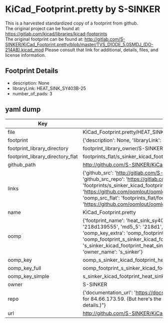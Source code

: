 # KiCad_Footprint.pretty by S-SINKER  
This is a harvested standardized copy of a footprint from github.  
The original project can be found at:  
https://gitlab.com/kicad/libraries/kicad-footprints  
The original footprint can be found at:
http://gitlab.com/S-SINKER/KiCad_Footprint.pretty/blob/master/TVS_DIODE_5.0SMDJ_(DO-214AB).kicad_mod
Please consult that link for additional, details, files, and license information.  
## Footprint Details
* description: None  
* libraryLink: HEAT_SINK_SY403B-25  
* number_of_pads: 3  
## yaml dump  
| Key | Value |  
| --- | --- |  
| file | KiCad_Footprint.pretty/HEAT_SINK_SY403B-25.kicad_mod |  
| footprint | {'description': None, 'libraryLink': 'HEAT_SINK_SY403B-25', 'number_of_pads': 3} |  
| footprint_library_directory | footprint_library_owner/S-SINKER_KiCad_Footprint.pretty |  
| footprint_library_directory_flat | footprints_flat/s_sinker_kicad_footprint_heat_sink_sy403b_25/working |  
| github_path | http://github.com/S-SINKER/KiCad_Footprint.pretty/blob/master/HEAT_SINK_SY403B-25.kicad_mod |  
| links | {'github_src': 'http://gitlab.com/S-SINKER/KiCad_Footprint.pretty/blob/master/TVS_DIODE_5.0SMDJ_(DO-214AB).kicad_mod', 'github_src_repo': 'https://gitlab.com/kicad/libraries/kicad-footprints', 'oomp_bot': 'footprints/s_sinker_kicad_footprint_heat_sink_sy403b_25/working', 'oomp_bot_github': 'https://github.com/oomlout/oomlout_oomp_footprint_bot/tree/main/footprints/s_sinker_kicad_footprint_heat_sink_sy403b_25/working', 'oomp_src_flat': 'footprints_flat/footprints_flat/s_sinker_kicad_footprint_heat_sink_sy403b_25/working', 'oomp_src_flat_github': 'https://github.com/oomlout/oomlout_oomp_footprint_src/tree/main/footprints_flat/s_sinker_kicad_footprint_heat_sink_sy403b_25/working'} |  
| name | KiCad_Footprint.pretty |  
| oomp | {'footprint_name': 'heat_sink_sy403b_25', 'library_name': 'kicad_footprint', 'md5': '218d1395555b79bad069e70652b56f12', 'md5_10': '218d139555', 'md5_5': '218d1', 'md5_6': '218d13', 'oomp_key': 'oomp_s_sinker_kicad_footprint_heat_sink_sy403b_25', 'oomp_key_extra': 'oomp_footprint_s_sinker_kicad_footprint_heat_sink_sy403b_25', 'oomp_key_full': 'oomp_footprint_s_sinker_kicad_footprint_heat_sink_sy403b_25_218d13', 'oomp_key_simple': 's_sinker_kicad_footprint_heat_sink_sy403b_25', 'original_filename': 'KiCad_Footprint.pretty/HEAT_SINK_SY403B-25.kicad_mod', 'owner_name': 's_sinker'} |  
| oomp_key | oomp_s_sinker_kicad_footprint_heat_sink_sy403b_25 |  
| oomp_key_full | oomp_footprint_s_sinker_kicad_footprint_heat_sink_sy403b_25 |  
| oomp_key_simple | s_sinker_kicad_footprint_heat_sink_sy403b_25 |  
| owner | S-SINKER |  
| repo | {'documentation_url': 'https://docs.github.com/rest/overview/resources-in-the-rest-api#rate-limiting', 'message': "API rate limit exceeded for 84.66.173.59. (But here's the good news: Authenticated requests get a higher rate limit. Check out the documentation for more details.)"} |  
| url | http://github.com/S-SINKER/KiCad_Footprint.pretty |  

